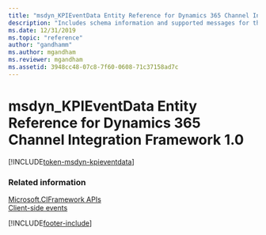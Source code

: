 ```yaml
---
title: "msdyn_KPIEventData Entity Reference for Dynamics 365 Channel Integration Framework 1.0 | MicrosoftDocs"
description: "Includes schema information and supported messages for the msdyn_KPIEventData entity in Dynamics 365 Channel Integration Framework 1.0."
ms.date: 12/31/2019
ms.topic: "reference"
author: "gandhamm"
ms.author: mgandham
ms.reviewer: mgandham
ms.assetid: 3948cc48-07c8-7f60-0608-71c37158ad7c
---
```

# msdyn_KPIEventData Entity Reference for Dynamics 365 Channel Integration Framework 1.0

[!INCLUDE[token-msdyn-kpieventdata](../../../../shared/token-msdyn-kpieventdata.md)]

### Related information

[Microsoft.CIFramework APIs](../microsoft-ciframework.md)<br />
[Client-side events](../client-side-events.md)


[!INCLUDE[footer-include](../../../../../includes/footer-banner.md)]
